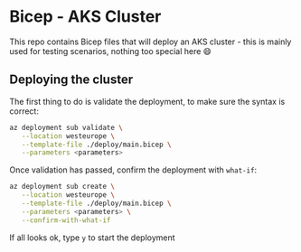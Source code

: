 # Bicep - AKS Cluster

This repo contains Bicep files that will deploy an AKS cluster - this is mainly used for testing scenarios, nothing too special here 😄

## Deploying the cluster

The first thing to do is validate the deployment, to make sure the syntax is correct:

```bash
az deployment sub validate \
   --location westeurope \
   --template-file ./deploy/main.bicep \
   --parameters <parameters>
```

Once validation has passed, confirm the deployment with `what-if`:

```bash
az deployment sub create \
   --location westeurope \
   --template-file ./deploy/main.bicep \
   --parameters <parameters> \
   --confirm-with-what-if
```

If all looks ok, type `y` to start the deployment
